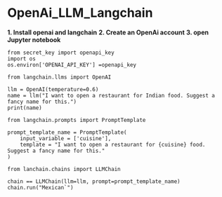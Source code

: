 # OpenAi_LLM_Langchain

**1. Install openai and langchain**
**2. Create an OpenAi account**
**3. open Jupyter notebook**
```
from secret_key import openapi_key
import os
os.environ['OPENAI_API_KEY'] =openapi_key
```
```
from langchain.llms import OpenAI

llm = OpenAI(temperature=0.6)
name = llm("I want to open a restaurant for Indian food. Suggest a fancy name for this.")
print(name)
```

```
from langchain.prompts import PromptTemplate

prompt_template_name = PromptTemplate(
    input_variable = ['cuisine'],
    template = "I want to open a restaurant for {cuisine} food. Suggest a fancy name for this."
)
```
```
from lanchain.chains import LLMChain

chain == LLMChain(llm=llm, prompt=prompt_template_name)
chain.run("Mexican`")
```

